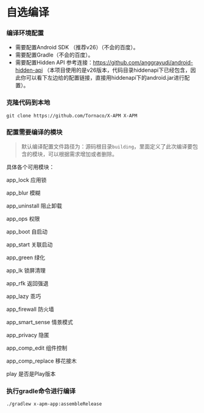 # 自选编译

### 编译环境配置
* 需要配置Android SDK （推荐v26）（不会的百度）。
* 需要配置Gradle（不会的百度）。
* 需要配置Hidden API 参考连接：https://github.com/anggrayudi/android-hidden-api （本项目使用的是v26版本，代码目录hiddenapi下已经包含，因此你可以看下左边给的配置链接，直接用hiddenapi下的android.jar进行配置）。

### 克隆代码到本地
```git clone https://github.com/Tornaco/X-APM X-APM```

### 配置需要编译的模块

> 默认编译配置文件路径为：源码根目录```building```，里面定义了此次编译要包含的模块，可以根据需求增加或者删除。

具体各个可用模块：

app_lock 应用锁

app_blur 模糊

app_uninstall 阻止卸载

app_ops 权限

app_boot 自启动

app_start 关联启动

app_green 绿化

app_lk 锁屏清理

app_rfk 返回强退

app_lazy 乖巧

app_firewall 防火墙

app_smart_sense 情景模式

app_privacy 隐匿

app_comp_edit 组件控制

app_comp_replace 移花接木

play 是否是Play版本

### 执行gradle命令进行编译

```./gradlew x-apm-app:assembleRelease```
